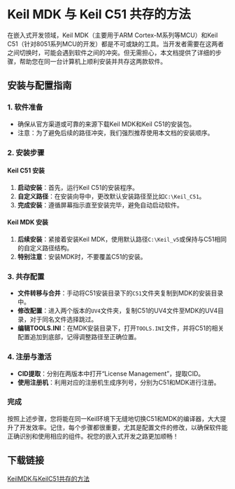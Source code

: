 # Keil MDK 与 Keil C51 共存的方法

在嵌入式开发领域，Keil MDK（主要用于ARM Cortex-M系列等MCU）和Keil C51（针对8051系列MCU的开发）都是不可或缺的工具。当开发者需要在这两者之间切换时，可能会遇到软件之间的冲突。但无需担心，本文档提供了详细的步骤，帮助您在同一台计算机上顺利安装并共存这两款软件。

## 安装与配置指南

### 1. 软件准备
- 确保从官方渠道或可靠的来源下载Keil MDK和Keil C51的安装包。
- 注意：为了避免后续的路径冲突，我们强烈推荐使用本文档的安装顺序。

### 2. 安装步骤
#### Keil C51 安装
1. **启动安装**：首先，运行Keil C51的安装程序。
2. **自定义路径**：在安装向导中，更改默认安装路径至比如`C:\Keil_C51`。
3. **完成安装**：遵循屏幕指示直至安装完毕，避免自动启动软件。

#### Keil MDK 安装
1. **后续安装**：紧接着安装Keil MDK，使用默认路径`C:\Keil_v5`或保持与C51相同的自定义路径结构。
2. **特别注意**：安装MDK时，不要覆盖C51的安装。

### 3. 共存配置
- **文件转移与合并**：手动将C51安装目录下的`C51`文件夹复制到MDK的安装目录中。
- **修改配置**：进入两个版本的`UV4`文件夹，复制C51的UV4文件至MDK的UV4目录，对于同名文件选择跳过。
- **编辑TOOLS.INI**：在MDK安装目录下，打开`TOOLS.INI`文件，并将C51的相关配置追加到底部，记得调整路径至正确位置。

### 4. 注册与激活
- **CID提取**：分别在两版本中打开“License Management”，提取CID。
- **使用注册机**：利用对应的注册机生成序列号，分别为C51和MDK进行注册。

### 完成
按照上述步骤，您将能在同一Keil环境下无缝地切换C51和MDK的编译器，大大提升了开发效率。记住，每个步骤都很重要，尤其是配置文件的修改，以确保软件能正确识别和使用相应的组件。祝您的嵌入式开发之路更加顺畅！

## 下载链接

[KeilMDK与KeilC51共存的方法](https://pan.quark.cn/s/5ba1f3505c5b)